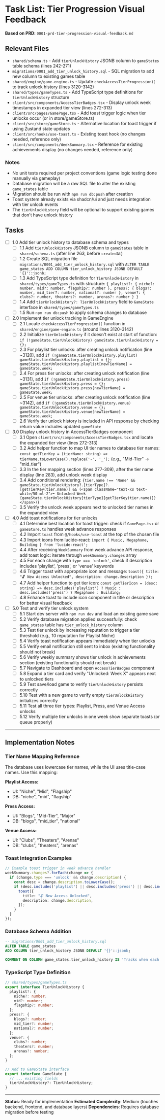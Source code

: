 # Task List: Tier Progression Visual Feedback

**Based on PRD**: `0001-prd-tier-progression-visual-feedback.md`

## Relevant Files

- `shared/schema.ts` - Add `tierUnlockHistory` JSONB column to `gameStates` table schema (lines 242-271)
- `migrations/0001_add_tier_unlock_history.sql` - SQL migration to add new column to existing games table
- `shared/engine/game-engine.ts` - Update `checkAccessTierProgression()` to track unlock history (lines 3120-3142)
- `shared/types/gameTypes.ts` - Add TypeScript type definitions for `tierUnlockHistory` structure
- `client/src/components/AccessTierBadges.tsx` - Display unlock week timestamps in expanded tier view (lines 272-313)
- `client/src/pages/GamePage.tsx` - Add toast trigger logic when tier unlocks occur (or in store/gameStore.ts)
- `client/src/store/gameStore.ts` - Alternative location for toast trigger if using Zustand state updates
- `client/src/hooks/use-toast.ts` - Existing toast hook (no changes needed, reference only)
- `client/src/components/WeekSummary.tsx` - Reference for existing achievements display (no changes needed, reference only)

### Notes

- No unit tests required per project conventions (game logic testing done manually via gameplay)
- Database migration will be a raw SQL file to alter the existing `game_states` table
- Migration should be run with `npm run db:push` after creation
- Toast system already exists via shadcn/ui and just needs integration with tier unlock events
- The `tierUnlockHistory` field will be optional to support existing games that don't have unlock history

## Tasks

- [ ] 1.0 Add tier unlock history to database schema and types
  - [ ] 1.1 Add `tierUnlockHistory` JSONB column to `gameStates` table in `shared/schema.ts` (after line 263, before `createdAt`)
  - [ ] 1.2 Create SQL migration file `migrations/0001_add_tier_unlock_history.sql` with `ALTER TABLE game_states ADD COLUMN tier_unlock_history JSONB DEFAULT '{}'::jsonb;`
  - [ ] 1.3 Add TypeScript type definition for `TierUnlockHistory` in `shared/types/gameTypes.ts` with structure: `{ playlist?: { niche?: number, mid?: number, flagship?: number }, press?: { blogs?: number, mid_tier?: number, national?: number }, venue?: { clubs?: number, theaters?: number, arenas?: number } }`
  - [ ] 1.4 Add `tierUnlockHistory?: TierUnlockHistory` field to `GameState` interface in `shared/types/gameTypes.ts`
  - [ ] 1.5 Run `npm run db:push` to apply schema changes to database

- [ ] 2.0 Implement tier unlock tracking in GameEngine
  - [ ] 2.1 Locate `checkAccessTierProgression()` function in `shared/engine/game-engine.ts` (around lines 3120-3142)
  - [ ] 2.2 Initialize `tierUnlockHistory` if it doesn't exist at start of function: `if (!gameState.tierUnlockHistory) gameState.tierUnlockHistory = {};`
  - [ ] 2.3 For playlist tier unlocks: after creating unlock notification (line ~3120), add `if (!gameState.tierUnlockHistory.playlist) gameState.tierUnlockHistory.playlist = {}; gameState.tierUnlockHistory.playlist[newTierName] = gameState.week;`
  - [ ] 2.4 For press tier unlocks: after creating unlock notification (line ~3131), add `if (!gameState.tierUnlockHistory.press) gameState.tierUnlockHistory.press = {}; gameState.tierUnlockHistory.press[newTierName] = gameState.week;`
  - [ ] 2.5 For venue tier unlocks: after creating unlock notification (line ~3142), add `if (!gameState.tierUnlockHistory.venue) gameState.tierUnlockHistory.venue = {}; gameState.tierUnlockHistory.venue[newTierName] = gameState.week;`
  - [ ] 2.6 Verify tier unlock history is included in API response by checking return value includes updated `gameState`

- [ ] 3.0 Display unlock history in AccessTierBadges component
  - [ ] 3.1 Open `client/src/components/AccessTierBadges.tsx` and locate the expanded tier view (lines 272-313)
  - [ ] 3.2 Add helper function to map UI tier names to database tier names: `const getTierKey = (tierName: string) => tierName.toLowerCase().replace('-', '_');` (e.g., "Mid-Tier" → "mid_tier")
  - [ ] 3.3 In the tier mapping section (lines 277-309), after the tier name display (line 283), add unlock week display
  - [ ] 3.4 Add conditional rendering: `{tier.name !== 'None' && gameState.tierUnlockHistory?.[tierType]?.[getTierKey(tier.name)] && (<span className="text-xs text-white/50 ml-2">• Unlocked Week {gameState.tierUnlockHistory[tierType][getTierKey(tier.name)]}</span>)}`
  - [ ] 3.5 Verify the unlock week appears next to unlocked tier names in the expanded view

- [ ] 4.0 Add toast notifications for tier unlocks
  - [ ] 4.1 Determine best location for toast trigger: check if `GamePage.tsx` or `gameStore.ts` handles week advance responses
  - [ ] 4.2 Import `toast` from `@/hooks/use-toast` at the top of the chosen file
  - [ ] 4.3 Import icons from lucide-react: `import { Music, Megaphone, Building } from 'lucide-react';`
  - [ ] 4.4 After receiving `WeekSummary` from week advance API response, add toast logic: iterate through `weekSummary.changes` array
  - [ ] 4.5 For each change with `type === 'unlock'`, check if description includes 'playlist', 'press', or 'venue' keywords
  - [ ] 4.6 Trigger toast with appropriate icon and message: `toast({ title: "🔓 New Access Unlocked", description: change.description });`
  - [ ] 4.7 Add helper function to get tier icon: `const getTierIcon = (desc: string) => desc.includes('playlist') ? Music : desc.includes('press') ? Megaphone : Building;`
  - [ ] 4.8 Enhance toast to include icon component in title or description for better visual feedback

- [ ] 5.0 Test and verify tier unlock system
  - [ ] 5.1 Start dev server with `npm run dev` and load an existing game save
  - [ ] 5.2 Verify database migration applied successfully: check `game_states` table has `tier_unlock_history` column
  - [ ] 5.3 Test tier unlock by increasing reputation to trigger a tier threshold (e.g., 10 reputation for Playlist Niche)
  - [ ] 5.4 Verify toast notification appears immediately when tier unlocks
  - [ ] 5.5 Verify email notification still sent to inbox (existing functionality should not break)
  - [ ] 5.6 Verify weekly summary shows tier unlock in achievements section (existing functionality should not break)
  - [ ] 5.7 Navigate to Dashboard and open `AccessTierBadges` component
  - [ ] 5.8 Expand a tier card and verify "Unlocked: Week X" appears next to unlocked tiers
  - [ ] 5.9 Test save/load game to verify `tierUnlockHistory` persists correctly
  - [ ] 5.10 Test with a new game to verify empty `tierUnlockHistory` initializes correctly
  - [ ] 5.11 Test all three tier types: Playlist, Press, and Venue Access unlocks
  - [ ] 5.12 Verify multiple tier unlocks in one week show separate toasts (or queue properly)

---

## Implementation Notes

### Tier Name Mapping Reference

The database uses lowercase tier names, while the UI uses title-case names. Use this mapping:

**Playlist Access:**
- UI: "Niche", "Mid", "Flagship"
- DB: "niche", "mid", "flagship"

**Press Access:**
- UI: "Blogs", "Mid-Tier", "Major"
- DB: "blogs", "mid_tier", "national"

**Venue Access:**
- UI: "Clubs", "Theaters", "Arenas"
- DB: "clubs", "theaters", "arenas"

### Toast Integration Examples

```typescript
// Example toast trigger in week advance handler
weekSummary.changes?.forEach(change => {
  if (change.type === 'unlock' && change.description) {
    const desc = change.description.toLowerCase();
    if (desc.includes('playlist') || desc.includes('press') || desc.includes('venue')) {
      toast({
        title: "🔓 New Access Unlocked",
        description: change.description,
      });
    }
  }
});
```

### Database Schema Addition

```sql
-- migrations/0001_add_tier_unlock_history.sql
ALTER TABLE game_states
ADD COLUMN tier_unlock_history JSONB DEFAULT '{}'::jsonb;

COMMENT ON COLUMN game_states.tier_unlock_history IS 'Tracks when each access tier was unlocked, storing week numbers';
```

### TypeScript Type Definition

```typescript
// shared/types/gameTypes.ts
export interface TierUnlockHistory {
  playlist?: {
    niche?: number;
    mid?: number;
    flagship?: number;
  };
  press?: {
    blogs?: number;
    mid_tier?: number;
    national?: number;
  };
  venue?: {
    clubs?: number;
    theaters?: number;
    arenas?: number;
  };
}

// Add to GameState interface
export interface GameState {
  // ... existing fields
  tierUnlockHistory?: TierUnlockHistory;
}
```

---

**Status**: Ready for implementation
**Estimated Complexity**: Medium (touches backend, frontend, and database layers)
**Dependencies**: Requires database migration before testing
